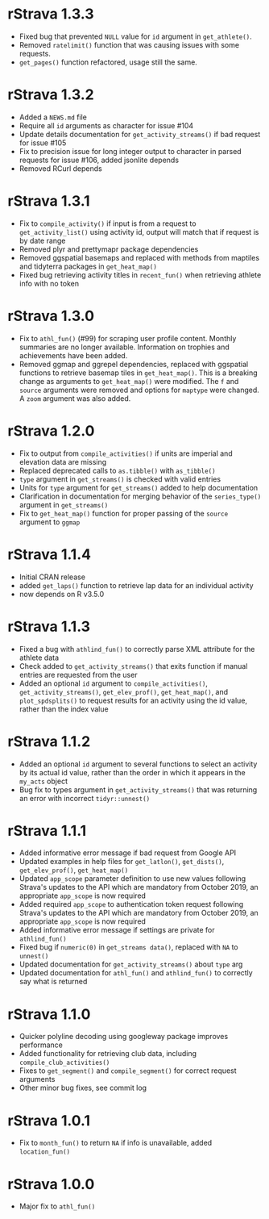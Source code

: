 # rStrava 1.3.3

* Fixed bug that prevented `NULL` value for `id` argument in `get_athlete()`.
* Removed `ratelimit()` function that was causing issues with some requests.
* `get_pages()` function refactored, usage still the same.

# rStrava 1.3.2

* Added a `NEWS.md` file
* Require all `id` arguments as character for issue #104
* Update details documentation for `get_activity_streams()` if bad request for issue #105
* Fix to precision issue for long integer output to character in parsed requests for issue #106, added jsonlite depends
* Removed RCurl depends

# rStrava 1.3.1

* Fix to `compile_activity()` if input is from a request to `get_activity_list()` using activity id, output will match that if request is by date range
* Removed plyr and prettymapr package dependencies
* Removed ggspatial basemaps and replaced with methods from maptiles and tidyterra packages in `get_heat_map()`
* Fixed bug retrieving activity titles in `recent_fun()` when retrieving athlete info with no token

# rStrava 1.3.0

* Fix to `athl_fun()` (#99) for scraping user profile content. Monthly summaries are no longer available.  Information on trophies and achievements have been added.
* Removed ggmap and ggrepel dependencies, replaced with ggspatial functions to retrieve basemap tiles in `get_heat_map()`.  This is a breaking change as arguments to `get_heat_map()` were modified.  The `f` and `source` arguments were removed and options for `maptype` were changed. A `zoom` argument was also added.

# rStrava 1.2.0

* Fix to output from `compile_activities()` if units are imperial and elevation data are missing
* Replaced deprecated calls to `as.tibble()` with `as_tibble()`
* `type` argument in `get_streams()` is checked with valid entries
* Units for `type` argument for `get_streams()` added to help documentation
* Clarification in documentation for merging behavior of the `series_type()` argument in `get_streams()`
* Fix to `get_heat_map()` function for proper passing of the `source` argument to `ggmap`

# rStrava 1.1.4

* Initial CRAN release
* added `get_laps()` function to retrieve lap data for an individual activity
* now depends on R v3.5.0

# rStrava 1.1.3

* Fixed a bug with `athlind_fun()` to correctly parse XML attribute for the athlete data
* Check added to `get_activity_streams()` that exits function if manual entries are requested from the user
* Added an optional `id` argument to `compile_activities()`, `get_activity_streams()`, `get_elev_prof()`, `get_heat_map()`,  and `plot_spdsplits()` to request results for an activity using the id value, rather than the index value

# rStrava 1.1.2

* Added an optional `id` argument to several functions to select an activity by its actual id value, rather than the order in which it appears in the `my_acts` object
* Bug fix to types argument in `get_activity_streams()` that was returning an error with incorrect `tidyr::unnest()`

# rStrava 1.1.1

* Added informative error message if bad request from Google API
* Updated examples in help files for `get_latlon()`, `get_dists()`, `get_elev_prof()`, `get_heat_map()`
* Updated `app_scope` parameter definition to use new values following Strava's updates to the API which are mandatory from October 2019, an appropriate `app_scope` is now required
* Added required `app_scope` to authentication token request following Strava's updates to the API which are mandatory from October 2019, an appropriate `app_scope` is now required
* Added informative error message if settings are private for `athlind_fun()`
* Fixed bug if `numeric(0)` in `get_streams data()`, replaced with `NA` to `unnest()`
* Updated documentation for `get_activity_streams()` about `type` arg
* Updated documentation for `athl_fun()` and `athlind_fun()` to correctly say what is returned

# rStrava 1.1.0

* Quicker polyline decoding using googleway package improves performance
* Added functionality for retrieving club data, including `compile_club_activities()`
* Fixes to `get_segment()` and `compile_segment()` for correct request arguments
* Other minor bug fixes, see commit log

# rStrava 1.0.1

* Fix to `month_fun()` to return `NA` if info is unavailable, added `location_fun()`

# rStrava 1.0.0

* Major fix to `athl_fun()`